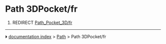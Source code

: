 # Path 3DPocket/fr
1.  REDIRECT [Path_Pocket_3D/fr](Path_Pocket_3D/fr.md)



---
⏵ [documentation index](../README.md) > [Path](Path_Workbench.md) > Path 3DPocket/fr
